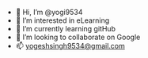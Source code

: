 - 👋 Hi, I’m @yogi9534
- 👀 I’m interested in eLearning
- 🌱 I’m currently learning gitHub
- 💞️ I’m looking to collaborate on Google
- 📫 yogeshsingh9534@gmail.com

<!---
yogi9534/yogi9534 is a ✨ special ✨ repository because its `README.md` (this file) appears on your GitHub profile.
You can click the Preview link to take a look at your changes.
--->
